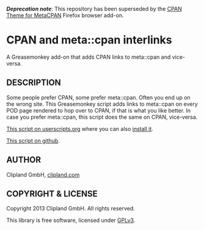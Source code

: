 ***Deprecation note***: This repository has been superseded by the [CPAN Theme for MetaCPAN](https://github.com/clipland/addon-cpan-theme-for-metacpan) Firefox browser add-on.

CPAN and meta::cpan interlinks
==============================

A Greasemonkey add-on that adds CPAN links to meta::cpan and vice-versa.

## DESCRIPTION

Some people prefer CPAN, some prefer meta::cpan. Often you end up on the wrong
site. This Greasemonkey script adds links to meta::cpan on every POD page rendered
to hop over to CPAN, if that is what you like better. In case you prefer meta::cpan,
this script does the same on CPAN, vice-versa.

[This script on userscripts.org](http://userscripts.org/scripts/show/186311) where
you can also [install it](http://userscripts.org/scripts/source/186311.user.js).

[This script on github](https://github.com/clipland/addon-cpan-metacpan-links).

## AUTHOR

Clipland GmbH, [clipland.com](http://www.clipland.com/)

## COPYRIGHT & LICENSE

Copyright 2013 Clipland GmbH. All rights reserved.

This library is free software, licensed under [GPLv3](http://www.gnu.org/licenses/gpl).
